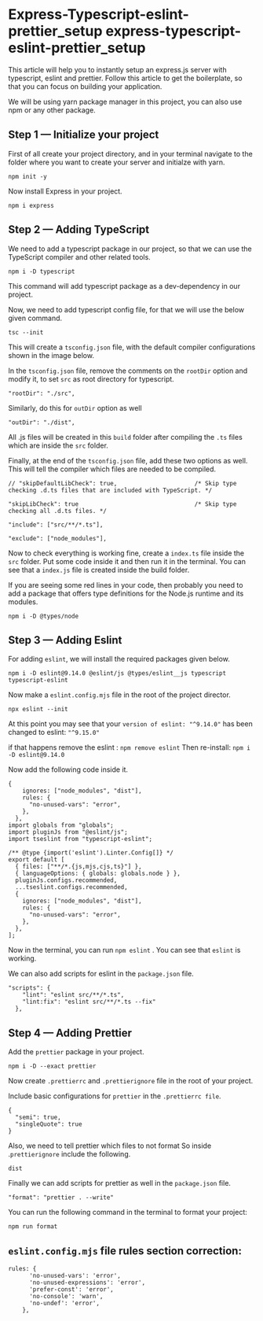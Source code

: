 # Express-Typescript-eslint-prettier_setup express-typescript-eslint-prettier_setup

This article will help you to instantly setup an express.js server with typescript, eslint and prettier. Follow this article to get the boilerplate, so that you can focus on building your application.

We will be using yarn package manager in this project, you can also use npm or any other package.

## Step 1 — Initialize your project
First of all create your project directory, and in your terminal navigate to the folder where you want to create your server and initialze with yarn.

`npm init -y`

Now install Express in your project.

`npm i express`

## Step 2 — Adding TypeScript
We need to add a typescript package in our project, so that we can use the TypeScript compiler and other related tools.

`npm i -D typescript`

This command will add typescript package as a dev-dependency in our project.

Now, we need to add typescript config file, for that we will use the below given command.

`tsc --init`

This will create a `tsconfig.json` file, with the default compiler configurations shown in the image below.

In the `tsconfig.json` file, remove the comments on the `rootDir` option and modify it, to set `src` as root directory for typescript.

`"rootDir": "./src",`

Similarly, do this for `outDir` option as well

`"outDir": "./dist",`

All .js files will be created in this `build` folder after compiling the `.ts` files which are inside the `src` folder.

Finally, at the end of the `tsconfig.json` file, add these two options as well. This will tell the compiler which files are needed to be compiled.

```// "skipDefaultLibCheck": true,                      /* Skip type checking .d.ts files that are included with TypeScript. */```

```"skipLibCheck": true                                 /* Skip type checking all .d.ts files. */```

```"include": ["src/**/*.ts"],```

```"exclude": ["node_modules"],```

Now to check everything is working fine, create a `index.ts` file inside the `src` folder. Put some code inside it and then run it in the terminal. You can see that a `index.js` file is created inside the build folder.

If you are seeing some red lines in your code, then probably you need to add a package that offers type definitions for the Node.js runtime and its modules.

`npm i -D @types/node`

## Step 3 — Adding Eslint
For adding `eslint`, we will install the required packages given below.

```npm i -D eslint@9.14.0 @eslint/js @types/eslint__js typescript typescript-eslint```

Now make a `eslint.config.mjs` file in the root of the project director.

`npx eslint --init`

At this point you may see that your `version of eslint: "^9.14.0"` has been changed to eslint: `"^9.15.0"`

if that happens remove the eslint : `npm remove eslint`
Then re-install: `npm i -D eslint@9.14.0`

Now add the following code inside it.

```
{
    ignores: ["node_modules", "dist"],
    rules: {
      "no-unused-vars": "error",
    },
  },
import globals from "globals";
import pluginJs from "@eslint/js";
import tseslint from "typescript-eslint";

/** @type {import('eslint').Linter.Config[]} */
export default [
  { files: ["**/*.{js,mjs,cjs,ts}"] },
  { languageOptions: { globals: globals.node } },
  pluginJs.configs.recommended,
  ...tseslint.configs.recommended,
  {
    ignores: ["node_modules", "dist"],
    rules: {
      "no-unused-vars": "error",
    },
  },
];
```
Now in the terminal, you can run `npm eslint` . You can see that `eslint` is working.

We can also add scripts for eslint in the `package.json` file.
```
"scripts": {
    "lint": "eslint src/**/*.ts",
    "lint:fix": "eslint src/**/*.ts --fix"
  },
```  
## Step 4 — Adding Prettier
Add the `prettier` package in your project.

`npm i -D --exact prettier`

Now create `.prettierrc` and `.prettierignore` file in the root of your project.

Include basic configurations for `prettier` in the `.prettierrc file`.
```
{
  "semi": true,
  "singleQuote": true
}
```
Also, we need to tell prettier which files to not format So inside .`prettierignore` include the following.
```
dist
```
Finally we can add scripts for prettier as well in the `package.json` file.

`"format": "prettier . --write"`

You can run the following command in the terminal to format your project:

`npm run format`

## `eslint.config.mjs` file rules section correction:

````
rules: {
      'no-unused-vars': 'error',
      'no-unused-expressions': 'error',
      'prefer-const': 'error',
      'no-console': 'warn',
      'no-undef': 'error',
    },
    
````